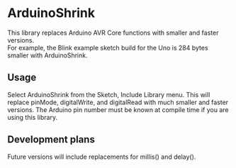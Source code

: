 # ArduinoShrink
This library replaces Arduino AVR Core functions with smaller and faster versions.  
For example, the Blink example sketch build for the Uno is 284 bytes smaller with ArduinoShrink.

## Usage
Select ArduinoShrink from the Sketch, Include Library menu.  This will replace pinMode, digitalWrite, and digitalRead with much smaller and faster versions.  The Arduino pin number must be known at compile time if you are using this library.

## Development plans
Future versions will include replacements for millis() and delay().
